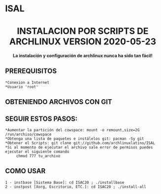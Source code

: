# ISAL
##
<h1 align="center">INSTALACION POR SCRIPTS DE ARCHLINUX VERSION 2020-05-23</h1>
    
<h4 align="center">La instalación y configuración de archlinux nunca ha sido tan fácil!</h4>

## PREREQUISITOS

    *Conexion a Internet
    *Usuario 'root'

## OBTENIENDO ARCHIVOS CON GIT
## SEGUIR ESTOS PASOS:
    *Aumentar la partición del cowspace: mount -o remount,size=2G /run/archiso/cowspace
    *Obtenga una lista de paquetes e instálelos git: pacman -Sy git
    *Obtener el Scripts: git clone git://github.com/archlinuxlatino/ISAL
    *Si al momento de ejecutar el archivo sale error de permisos puedes ejecutar el siguiente comando 
         chmod 777 tu_archivo 

## COMO USAR
    1 - instbase [Sistema Base]: cd ISAC20 ; ./installbase
    2 - instpost [Xorg, Escritorio, ETC.]: cd ISAC20 ; ./install-all
